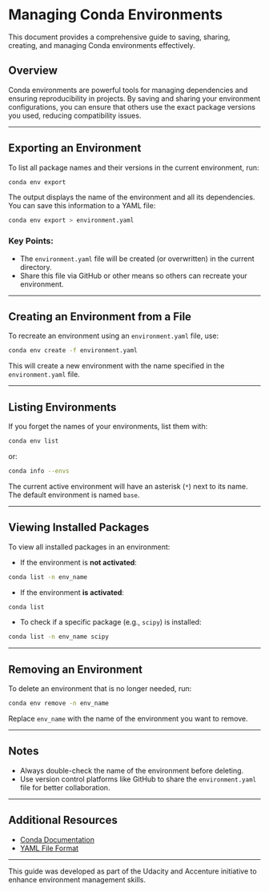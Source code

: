 # Managing Conda Environments

This document provides a comprehensive guide to saving, sharing, creating, and managing Conda environments effectively.

## Overview
Conda environments are powerful tools for managing dependencies and ensuring reproducibility in projects. By saving and sharing your environment configurations, you can ensure that others use the exact package versions you used, reducing compatibility issues.

---

## Exporting an Environment
To list all package names and their versions in the current environment, run:

```bash
conda env export
```

The output displays the name of the environment and all its dependencies. You can save this information to a YAML file:

```bash
conda env export > environment.yaml
```

### Key Points:
- The `environment.yaml` file will be created (or overwritten) in the current directory.
- Share this file via GitHub or other means so others can recreate your environment.

---

## Creating an Environment from a File
To recreate an environment using an `environment.yaml` file, use:

```bash
conda env create -f environment.yaml
```

This will create a new environment with the name specified in the `environment.yaml` file.

---

## Listing Environments
If you forget the names of your environments, list them with:

```bash
conda env list
```

or:

```bash
conda info --envs
```

The current active environment will have an asterisk (`*`) next to its name. The default environment is named `base`.

---

## Viewing Installed Packages
To view all installed packages in an environment:

- If the environment is **not activated**:

```bash
conda list -n env_name
```

- If the environment **is activated**:

```bash
conda list
```

- To check if a specific package (e.g., `scipy`) is installed:

```bash
conda list -n env_name scipy
```

---

## Removing an Environment
To delete an environment that is no longer needed, run:

```bash
conda env remove -n env_name
```

Replace `env_name` with the name of the environment you want to remove.

---

## Notes
- Always double-check the name of the environment before deleting.
- Use version control platforms like GitHub to share the `environment.yaml` file for better collaboration.

---

## Additional Resources
- [Conda Documentation](https://docs.conda.io/)
- [YAML File Format](https://yaml.org/)

---

This guide was developed as part of the Udacity and Accenture initiative to enhance environment management skills.


